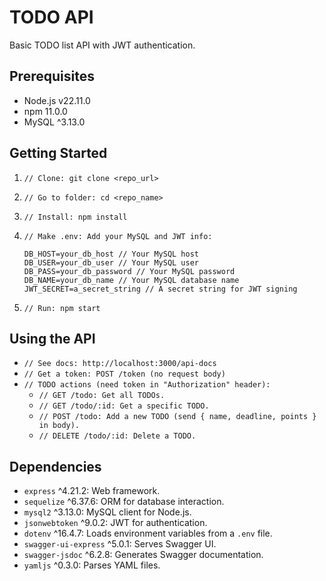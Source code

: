 # TODO API

Basic TODO list API with JWT authentication.

## Prerequisites

-   Node.js v22.11.0
-   npm 11.0.0
-   MySQL ^3.13.0

## Getting Started

1.  `// Clone: git clone <repo_url>`
2.  `// Go to folder: cd <repo_name>`
3.  `// Install: npm install`
4.  `// Make .env: Add your MySQL and JWT info:`

    ```env
    DB_HOST=your_db_host // Your MySQL host
    DB_USER=your_db_user // Your MySQL user
    DB_PASS=your_db_password // Your MySQL password
    DB_NAME=your_db_name // Your MySQL database name
    JWT_SECRET=a_secret_string // A secret string for JWT signing
    ```

5.  `// Run: npm start`

## Using the API

-   `// See docs: http://localhost:3000/api-docs`
-   `// Get a token: POST /token (no request body)`
-   `// TODO actions (need token in "Authorization" header):`
    -   `// GET /todo: Get all TODOs.`
    -   `// GET /todo/:id: Get a specific TODO.`
    -   `// POST /todo: Add a new TODO (send { name, deadline, points } in body).`
    -   `// DELETE /todo/:id: Delete a TODO.`

## Dependencies

-   `express` ^4.21.2: Web framework.
-   `sequelize` ^6.37.6: ORM for database interaction.
-   `mysql2` ^3.13.0: MySQL client for Node.js.
-   `jsonwebtoken` ^9.0.2: JWT for authentication.
-   `dotenv` ^16.4.7: Loads environment variables from a `.env` file.
-   `swagger-ui-express` ^5.0.1: Serves Swagger UI.
-   `swagger-jsdoc` ^6.2.8: Generates Swagger documentation.
-   `yamljs` ^0.3.0: Parses YAML files.